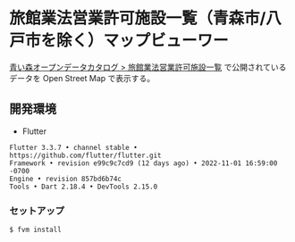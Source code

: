 # 旅館業法営業許可施設一覧（青森市/八戸市を除く）マップビューワー

[青い森オープンデータカタログ > 旅館業法営業許可施設一覧](https://opendata.pref.aomori.lg.jp/dataset/1711.html) で公開されているデータを Open Street Map で表示する。

## 開発環境
- Flutter
```
Flutter 3.3.7 • channel stable • https://github.com/flutter/flutter.git
Framework • revision e99c9c7cd9 (12 days ago) • 2022-11-01 16:59:00 -0700
Engine • revision 857bd6b74c
Tools • Dart 2.18.4 • DevTools 2.15.0
```

### セットアップ
```shell
$ fvm install
```

